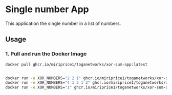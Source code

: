 # Single number App

This application the single number in a list of numbers.

## Usage

### 1. Pull and run the Docker Image

```bash
docker pull ghcr.io/miriprice1/toganetworks/xor-sum-app:latest


docker run -e XOR_NUMBERS="2 2 1" ghcr.io/miriprice1/toganetworks/xor-sum-app:latest
docker run -e XOR_NUMBERS="4 1 2 1 2" ghcr.io/miriprice1/toganetworks/xor-sum-app:latest
docker run -e XOR_NUMBERS="1" ghcr.io/miriprice1/toganetworks/xor-sum-app:latest
